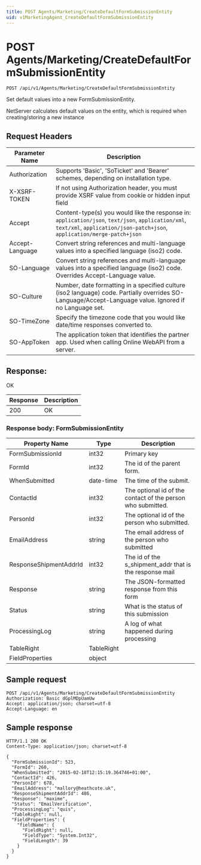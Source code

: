 ```yaml
---
title: POST Agents/Marketing/CreateDefaultFormSubmissionEntity
uid: v1MarketingAgent_CreateDefaultFormSubmissionEntity
---
```


# POST Agents/Marketing/CreateDefaultFormSubmissionEntity

```http
POST /api/v1/Agents/Marketing/CreateDefaultFormSubmissionEntity
```

Set default values into a new FormSubmissionEntity.


NetServer calculates default values on the entity, which is required when creating/storing a new instance







## Request Headers

| Parameter Name | Description |
|----------------|-------------|
| Authorization  | Supports 'Basic', 'SoTicket' and 'Bearer' schemes, depending on installation type. |
| X-XSRF-TOKEN   | If not using Authorization header, you must provide XSRF value from cookie or hidden input field |
| Accept         | Content-type(s) you would like the response in: `application/json`, `text/json`, `application/xml`, `text/xml`, `application/json-patch+json`, `application/merge-patch+json` |
| Accept-Language | Convert string references and multi-language values into a specified language (iso2) code. |
| SO-Language | Convert string references and multi-language values into a specified language (iso2) code. Overrides Accept-Language value. |
| SO-Culture | Number, date formatting in a specified culture (iso2 language) code. Partially overrides SO-Language/Accept-Language value. Ignored if no Language set. |
| SO-TimeZone | Specify the timezone code that you would like date/time responses converted to. |
| SO-AppToken | The application token that identifies the partner app. Used when calling Online WebAPI from a server. |


## Response:

OK

| Response | Description |
|----------------|-------------|
| 200 | OK |

### Response body: FormSubmissionEntity

| Property Name | Type |  Description |
|----------------|------|--------------|
| FormSubmissionId | int32 | Primary key |
| FormId | int32 | The id of the parent form. |
| WhenSubmitted | date-time | The time of the submit. |
| ContactId | int32 | The optional id of the contact of the person who submitted. |
| PersonId | int32 | The optional id of the person who submitted. |
| EmailAddress | string | The email address of the person who submitted |
| ResponseShipmentAddrId | int32 | The id of the s_shipment_addr that is the response mail |
| Response | string | The JSON-formatted response from this form |
| Status | string | What is the status of this submission |
| ProcessingLog | string | A log of what happened during processing |
| TableRight | TableRight |  |
| FieldProperties | object |  |

## Sample request

```http!
POST /api/v1/Agents/Marketing/CreateDefaultFormSubmissionEntity
Authorization: Basic dGplMDpUamUw
Accept: application/json; charset=utf-8
Accept-Language: en
```

## Sample response

```http_
HTTP/1.1 200 OK
Content-Type: application/json; charset=utf-8

{
  "FormSubmissionId": 523,
  "FormId": 260,
  "WhenSubmitted": "2015-02-18T12:15:19.364746+01:00",
  "ContactId": 426,
  "PersonId": 678,
  "EmailAddress": "mallory@heathcote.uk",
  "ResponseShipmentAddrId": 486,
  "Response": "maxime",
  "Status": "EmailVerification",
  "ProcessingLog": "quis",
  "TableRight": null,
  "FieldProperties": {
    "fieldName": {
      "FieldRight": null,
      "FieldType": "System.Int32",
      "FieldLength": 39
    }
  }
}
```